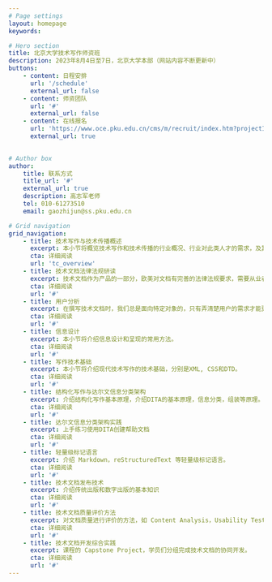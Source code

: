 ```yaml
---
# Page settings
layout: homepage
keywords:

# Hero section
title: 北京大学技术写作师资班
description: 2023年8月4日至7日，北京大学本部（网站内容不断更新中）
buttons:
    - content: 日程安排
      url: '/schedule'
      external_url: false
    - content: 师资团队
      url: '#'
      external_url: false
    - content: 在线报名
      url: 'https://www.oce.pku.edu.cn/cms/m/recruit/index.htm?projectId=87cf694099ed4c39abde8281de07da4f'
      external_url: true
    

# Author box
author:
    title: 联系方式
    title_url: '#'
    external_url: true
    description: 高志军老师
    tel: 010-61273510
    email: gaozhijun@ss.pku.edu.cn

# Grid navigation
grid_navigation:
    - title: 技术写作与技术传播概述
      excerpt: 本小节将概览技术写作和技术传播的行业概况、行业对此类人才的需求，及其未来的发展趋势。
      cta: 详细阅读
      url: 'tc_overview'
    - title: 技术文档法律法规研读
      excerpt: 技术文档作为产品的一部分，欧美对文档有完善的法律法规要求，需要从业者能熟悉常见的法律法规要求。
      cta: 详细阅读
      url: '#'
    - title: 用户分析
      excerpt: 在撰写技术文档时，我们总是面向特定对象的，只有弄清楚用户的需求才能更好的提供技术信息。本小节将介绍常用的用户分析方法。
      cta: 详细阅读
      url: '#'
    - title: 信息设计
      excerpt: 本小节将介绍信息设计和呈现的常用方法。
      cta: 详细阅读
      url: '#'
    - title: 写作技术基础
      excerpt: 本小节将介绍现代技术写作的技术基础，分别是XML, CSS和DTD。
      cta: 详细阅读
      url: '#'
    - title: 结构化写作与达尔文信息分类架构
      excerpt: 介绍结构化写作基本原理，介绍DITA的基本原理，信息分类，组装等原理。
      cta: 详细阅读
      url: '#'
    - title: 达尔文信息分类架构实践
      excerpt: 上手练习使用DITA创建帮助文档
      cta: 详细阅读
      url: '#'
    - title: 轻量级标记语言
      excerpt: 介绍 Markdown，reStructuredText 等轻量级标记语言。
      cta: 详细阅读
      url: '#'
    - title: 技术文档发布技术
      excerpt: 介绍传统出版和数字出版的基本知识
      cta: 详细阅读
      url: '#'
    - title: 技术文档质量评价方法
      excerpt: 对文档质量进行评价的方法，如 Content Analysis，Usability Testing 等，并使用统计学方法对实验结果进行分析。
      cta: 详细阅读
      url: '#'
    - title: 技术文档开发综合实践
      excerpt: 课程的 Capstone Project，学员们分组完成技术文档的协同开发。
      cta: 详细阅读
      url: '#'
---
```

